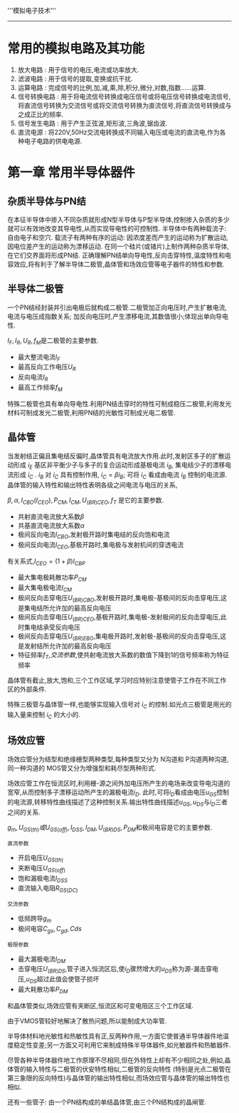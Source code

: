 '''模拟电子技术'''

--------

# 常用的模拟电路及其功能

1. 放大电路
: 用于信号的电压,电流或功率放大.
2. 滤波电路
: 用于信号的提取,变换或抗干扰.
3. 运算电路
: 完成信号的比例,加,减,乘,除,积分,微分,对数,指数......运算.
4. 信号转换电路
: 用于将电流信号转换成电压信号或将电压信号转换成电流信号,将直流信号转换为交流信号或将交流信号转换为直流信号,将直流信号转换成与之成正比的频率.
5. 信号发生电路
: 用于产生正弦波,矩形波,三角波,锯齿波.
6. 直流电源
: 将220V,50Hz交流电转换成不同输入电压或电流的直流电,作为各种电子电路的供电电源.

# 第一章 常用半导体器件

## 杂质半导体与PN结

在本征半导体中掺入不同杂质就形成N型半导体与P型半导体,控制掺入杂质的多少就可以有效地改变其导电性,从而实现导电性的可控制性.
半导体中有两种载流子:自由电子和空穴.
载流子有两种有序的运动:
因浓度差而产生的运动称为扩散运动,因电位差产生的运动称为漂移运动.
在同一个硅片(或锗片)上制作两种杂质半导体,在它们交界面将形成PN结.
正确理解PN结单向导电性,反向击穿特性,温度特性和电容效应,将有利于了解半导体二极管,晶体管和场效应管等电子器件的特性和参数.

## 半导体二极管

一个PN结经封装并引出电极后就构成二极管.二极管加正向电压时,产生扩散电流,电流与电压成指数关系;
加反向电压时,产生漂移电流,其数值很小;体现出单向导电性.

$I_F ,I_R ,U_R ,f_M$是二极管的主要参数.

- 最大整流电流$I_F$
- 最高反向工作电压$U_R$
- 反向电流$I_R$
- 最高工作频率$f_M$

特殊二极管也具有单向导电性.利用PN结击穿时的特性可制成稳压二极管,利用发光材料可制成发光二极管,利用PN结的光敏性可制成光电二极管.

## 晶体管

当发射结正偏且集电结反偏时,晶体管具有电流放大作用.此时,发射区多子的扩散运动形成 $i_E$ 基区非平衡少子与多子的复合运动形成基极电流 $i_B$,
集电结少子的漂移电流形成 $i_C$ .
$i_B$ 对 $i_C$ 具有控制作用, $i_C = \beta i_B$;
可将 $i_C$ 看成由电流 $i_B$ 控制的电流源.
晶体管的输入特性和输出特性表明各级之间电流与电压的关系,

$\beta ,\alpha ,I_{CBO} (I_{CEO}) ,P_{CM} ,I_{CM} , U_{(BR)CEO},f_T$ 是它的主要参数.

- 共射直流电流放大系数$\beta$
- 共基直流电流放大系数$\alpha$
- 极间反向电流$I_{CBO}$,发射极开路时集电结的反向饱和电流
- 极间反向电流$I_{CEO}$,基极开路时,集电极与发射机间的穿透电流

有关系式,$I_{CEO}=(1+\beta)I_{CBP}$

- 最大集电极耗散功率$P_{CM}$
- 最大集电极电流$I_{CM}$
- 极间反向击穿电压$U_{(BR)CBO}$,发射极开路时,集电极-基极间的反向击穿电压,这是集电结所允许加的最高反向电压
- 极间反向击穿电压$U_{(BR)CEO}$,基极开路时,集电极-发射极间的反向击穿电压,此时集电结承受反向电压
- 极间反向击穿电压$U_{(BR)EBO}$,集电极开路时,发射极-基极间的反向击穿电压,这是发射结所允许加的最高反向电压
- 特征频率$f_T$,*交流参数*,使共射电流放大系数的数值下降到1的信号频率称为特征频率

晶体管有截止,放大,饱和,三个工作区域,学习时应特别注意使管子工作在不同工作区的外部条件.

特殊三极管与晶体管一样,也能够实现输入信号对 $i_C$ 的控制.如光点三极管是用光的输入量来控制 $i_C$ 的大小的.

## 场效应管

场效应管分为结型和绝缘栅型两种类型,每种类型又分为 N沟道和 P沟道两种沟道,同一种沟道的 MOS管又分为增强型和耗尽型两种形式.

场效应管工作在恒流区时,利用栅-源之间外加电压所产生的电场来改变导电沟道的宽窄,从而控制多子漂移运动所产生的漏极电流$i_D$.
此时,可将$i_D$看成由电压$u_{GS}$控制的电流源,转移特性曲线描述了这种控制关系.输出特性曲线描述$u_{GS},u_{DS}$与$i_D$三者之间的关系.

$g_m,U_{GS(th)}或U_{GS(off)},I_{DSS},I_{DM},U_{(BR)DS},P_{DM}$和极间电容是它的主要参数.

`直流参数`
- 开启电压$U_{GS(th)}$
- 夹断电压$U_{GS(off)}$
- 饱和漏极电流$I_{DSS}$
- 直流输入电阻$R_{GS(DC)}$

`交流参数`
- 低频跨导$g_m$
- 极间电容$C_{gs},C_{gd},C{ds}$

`极限参数`
- 最大漏极电流$I_{DM}$
- 击穿电压$U_{(BR)DS}$,管子进入恒流区后,使$i_D$骤然增大的$u_{DS}$称为源-漏击穿电压,$u_{DS}$超过此值会使管子损坏
- 最大耗散功率$P_{DM}$

和晶体管类似,场效应管有夹断区,恒流区和可变电阻区三个工作区域.

由于VMOS管较好地解决了散热问题,所以能制成大功率管.

半导体材料地光敏性和热敏性具有正,反两种作用,一方面它使普通半导体器件地温度稳定性变差;另一方面又可利用它来制成特殊半导体器件,如光敏器件和热敏器件.

尽管各种半导体器件地工作原理不尽相同,但在外特性上却有不少相同之处,例如,晶体管的输入特性与二极管的伏安特性相似,二极管的反向特性
(特别是光点二极管在第三象限的反向特性)与晶体管的输出特性相似,而场效应管与晶体管的输出特性也相似.

还有一些管子: 由一个PN结构成的单结晶体管,由三个PN结构成的晶闸管.
















